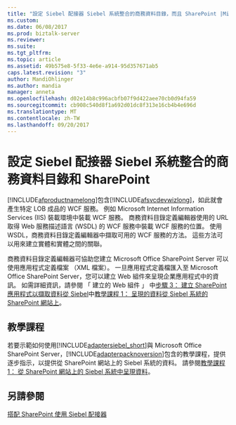 ```yaml
---
title: "設定 Siebel 配接器 Siebel 系統整合的商務資料目錄，而且 SharePoint |Microsoft 文件"
ms.custom: 
ms.date: 06/08/2017
ms.prod: biztalk-server
ms.reviewer: 
ms.suite: 
ms.tgt_pltfrm: 
ms.topic: article
ms.assetid: 49b575e8-5f33-4e6e-a914-95d357671ab5
caps.latest.revision: "3"
author: MandiOhlinger
ms.author: mandia
manager: anneta
ms.openlocfilehash: d02e14b8c996acbfb07f9d422aee70cb0d94fa59
ms.sourcegitcommit: cb908c540d8f1a692d01dc8f313e16cb4b4e696d
ms.translationtype: MT
ms.contentlocale: zh-TW
ms.lasthandoff: 09/20/2017
---
```

# <a name="configure-the-siebel-adapter-to-integrate-the-siebel-system-with-the-business-data-catalog-and-sharepoint"></a>設定 Siebel 配接器 Siebel 系統整合的商務資料目錄和 SharePoint
[!INCLUDE[afproductnamelong](../../includes/afproductnamelong-md.md)]包含[!INCLUDE[afsvcdevwizlong](../../includes/afsvcdevwizlong-md.md)]，如此就會產生特定 LOB 成品的 WCF 服務。 例如 Microsoft Internet Information Services (IIS) 裝載環境中裝載 WCF 服務。 商務資料目錄定義編輯器使用的 URL 取得 Web 服務描述語言 (WSDL) 的 WCF 服務中裝載 WCF 服務的位置。 使用 WSDL，商務資料目錄定義編輯器中擷取可用的 WCF 服務的方法。 這些方法可以用來建立實體和實體之間的關聯。  
  
 商務資料目錄定義編輯器可協助您建立 Microsoft Office SharePoint Server 可以使用應用程式定義檔案 （XML 檔案）。 一旦應用程式定義檔匯入至 Microsoft Office SharePoint Server，您可以建立 Web 組件來呈現企業應用程式中的資訊。 如需詳細資訊，請參閱 「 建立的 Web 組件 」 中[步驟 3： 建立 SharePoint 應用程式以擷取資料從 Siebel](../../adapters-and-accelerators/adapter-siebel/step-3-create-a-sharepoint-application-to-retrieve-data-from-siebel.md)中[教學課程 1： 呈現的資料從 Siebel 系統的 SharePoint 網站上](../../adapters-and-accelerators/adapter-siebel/tutorial-1-presenting-data-from-a-siebel-system-on-a-sharepoint-site.md)。  
  
## <a name="tutorial"></a>教學課程  
 若要示範如何使用[!INCLUDE[adaptersiebel_short](../../includes/adaptersiebel-short-md.md)]與 Microsoft Office SharePoint Server，[!INCLUDE[adapterpacknoversion](../../includes/adapterpacknoversion-md.md)]包含的教學課程，提供逐步指示，以提供從 SharePoint 網站上的 Siebel 系統的資料。 請參閱[教學課程 1： 從 SharePoint 網站上的 Siebel 系統中呈現資料](../../adapters-and-accelerators/adapter-siebel/tutorial-1-presenting-data-from-a-siebel-system-on-a-sharepoint-site.md)。  
  
## <a name="see-also"></a>另請參閱  
 [搭配 SharePoint 使用 Siebel 配接器](../../adapters-and-accelerators/adapter-siebel/use-the-siebel-adapter-with-sharepoint.md)